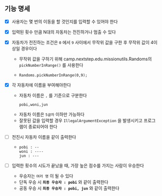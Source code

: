 ## 기능 명세

- [x] 사용자는 몇 번의 이동을 할 것인지를 입력할 수 있어야 한다

- [x] 입력된 횟수 만큼 N대의 자동차는 전진하거나 멈출 수 있다

- [x] 자동차가 전진하는 조건은 `0` 에서 `9` 사이에서 무작위 값을 구한 후 무작위 값이 4이상일 경우이다
  - 무작위 값을 구하기 위해 camp.nextstep.edu.missionutils.Randoms의 `pickNumberInRange()` 를 사용한다
  - ```
    Randoms.pickNumberInRange(0,9);
    ```

- [x] 각 자동차에 이름을 부여해야한다
    - 자동차 이름은 `,` 를 기준으로 구분한다
      ```
      pobi,woni,jun
      ```
    - 자동차 이름은 `5글자` 이하만 가능하다
    - 잘못된 값을 입력할 경우 `IllegalArgumentException` 을 발생시키고 프로그램이 종료되어야 한다
  
- [ ] 전진시 자동차 이름을 같이 출력한다
  - ```
    pobi : --
    woni : ----
    jun : ---
    ```

- [ ] 입력한 횟수의 시도가 끝났을 때, 가장 높은 점수를 가지는 사람이 우승한다
  - 우승자는 `여러 명` 이 될 수 있다
  - 단독 우승 시  **`최종 우승자 : pobi`** 와 같이 출력한다
  - 공동 우승 시  **`최종 우승자 : pobi, jun`** 와 같이 출력한다